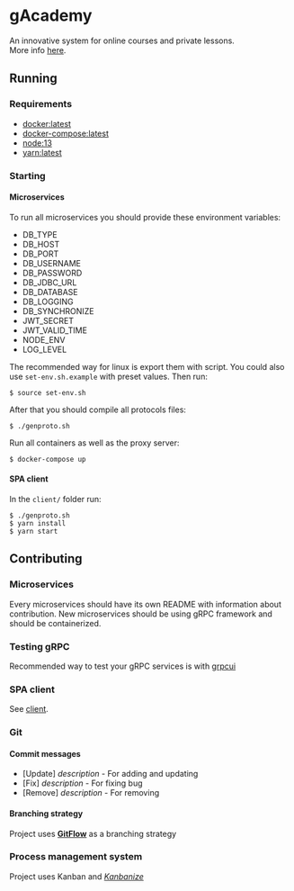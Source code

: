 # gAcademy
An innovative system for online courses and private lessons.  
More info [here](https://drive.google.com/file/d/1CLuLhElY9Lvn_G-qVlMkA_7X-UUZwe8h/view?usp=sharing).

## Running

### Requirements
- [docker:latest](https://docs.docker.com/install)
- [docker-compose:latest](https://docs.docker.com/compose/install)
- [node:13](https://nodejs.org/en/download)
- [yarn:latest](https://classic.yarnpkg.com/en/docs/install/#debian-stable)

### Starting

#### Microservices
To run all microservices you should provide these environment variables:
- DB_TYPE
- DB_HOST
- DB_PORT
- DB_USERNAME
- DB_PASSWORD
- DB_JDBC_URL
- DB_DATABASE
- DB_LOGGING
- DB_SYNCHRONIZE
- JWT_SECRET
- JWT_VALID_TIME
- NODE_ENV
- LOG_LEVEL

The recommended way for linux is export them with script. You could also use `set-env.sh.example` with preset values. Then run:

`
$ source set-env.sh
`

After that you should compile all protocols files:

`
$ ./genproto.sh
`

Run all containers as well as the proxy server:

`
$ docker-compose up
`

#### SPA client
In the `client/` folder run:

`
$ ./genproto.sh
`  
`
$ yarn install
`  
`
$ yarn start
`

## Contributing

### Microservices

Every microservices should have its own README with information about contribution. New microservices should be using gRPC framework and should be containerized.

### Testing gRPC

Recommended way to test your gRPC services is with [grpcui](https://github.com/fullstorydev/grpcui)

### SPA client

See [client](client/README.md).

### Git

#### Commit messages
- [Update] *description* - For adding and updating
- [Fix] *description* - For fixing bug
- [Remove] *description* - For removing

#### Branching strategy
Project uses [**GitFlow**](https://www.atlassian.com/git/tutorials/comparing-workflows/gitflow-workflow) as a branching strategy

### Process management system
Project uses Kanban and [*Kanbanize*](https://tues.kanbanize.com/ctrl_board/7/)
